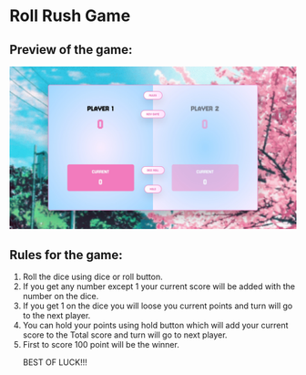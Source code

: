 # Roll Rush Game
<h2>Preview of the game:</h2>
<img src="./assets/roll-rush-preview.jpeg" />
<h2>Rules for the game:</h2>
<ol>
  <li>Roll the dice using dice or roll button.</li>
  <li>If you get any number except 1 your current score will be added with the number on the dice.</li>
  <li>If you get 1 on the dice you will loose you current points and turn will go to the next player.</li>
  <li>You can hold your points using hold button which will add your current score to the Total score and turn will go to next player.</li>
  <li>First to score 100 point will be the winner.</li>
  <p>BEST OF LUCK!!!</p>
<ol>

